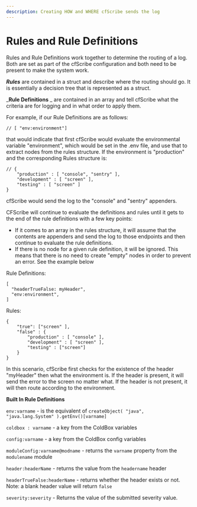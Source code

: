 ```yaml
---
description: Creating HOW and WHERE cfScribe sends the log
---
```


# Rules and Rule Definitions

Rules and Rule Definitions work together to determine the routing of a log. Both are set as part of the cfScribe configuration and both need to be present to make the system work.&#x20;

_**Rules**_ are contained in a struct and describe where the routing should go. It is essentially a decision tree that is represented as a struct.&#x20;

_**Rule Definitions** _ are contained in an array and tell cfScribe what the criteria are for logging and in what order to apply them.&#x20;

For example, if our Rule Definitions are as follows:&#x20;

```
// [ "env:environment"]
```

that would indicate that first cfScribe would evaluate the environmental variable "environment", which would be set in the .env file, and use that to extract nodes from the rules structure. If the environment is "production" and the corresponding Rules structure is:&#x20;

```
// { 
    "production" : [ "console", "sentry" ],
    "development" : [ "screen" ], 
    "testing" : [ "screen" ] 
}
```

cfScribe would send the log to the "console" and "sentry" appenders.

CFScribe will continue to evaluate the definitions and rules until it gets to the end of the rule definitions with a few key points:

* If it comes to an array in the rules structure, it will assume that the contents are appenders and send the log to those endpoints and then continue to evaluate the rule definitions.&#x20;
* If there is no node for a given rule definition, it will be ignored. This means that there is no need to create "empty" nodes in order to prevent an error. See the example below

Rule Definitions:

```
[
  "headerTrueFalse: myHeader",
  "env:environment",
]
```

Rules:

```
{ 
    "true": ["screen" ],
    "false" : {
        "production" : [ "console" ],
        "development" : [ "screen" ],
        "testing" : ["screen"]
    }
}
```

&#x20;In this scenario, cfScribe first checks for the existence of the header "myHeader" then what the environment is. If the header is present, it will send the error to the screen no matter what. If the header is not present, it will then route according to the environment.



**Built In Rule Definitions**

`env:varname` - is the equivalent of  `createObject( "java", "java.lang.System" ).getEnv()[varname]`

`coldbox : varname` - a key from the ColdBox variables

`config:varname` - a key from the ColdBox config variables

`moduleConfig:varname@modname` - returns the `varname` property from the `modulename` module

`header:headerName` - returns the value from the `headername` header

`headerTrueFalse:headerName` - returns whether the header exists or not. Note: a blank header value will return `false`

`severity:severity` - Returns the value of the submitted severity value.&#x20;
